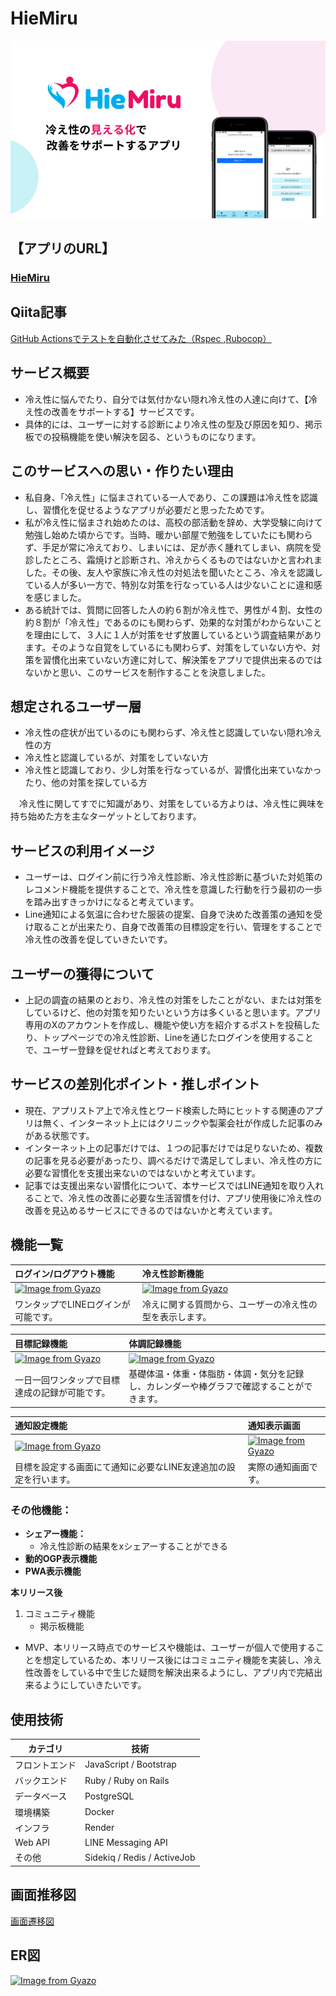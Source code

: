 # HieMiru
![HieMiru](./app/assets/images/ogp.png)

## 【アプリのURL】
### [HieMiru](https://hiemiru.com/)

## Qiita記事
[GitHub Actionsでテストを自動化させてみた（Rspec ,Rubocop）](https://qiita.com/kapi819/items/91589cd0145543b09325)

## サービス概要
* 冷え性に悩んでたり、自分では気付かない隠れ冷え性の人達に向けて、【冷え性の改善をサポートする】サービスです。
* 具体的には、ユーザーに対する診断により冷え性の型及び原因を知り、掲示板での投稿機能を使い解決を図る、というものになります。

## このサービスへの思い・作りたい理由
* 私自身、「冷え性」に悩まされている一人であり、この課題は冷え性を認識し、習慣化を促せるようなアプリが必要だと思ったためです。
* 私が冷え性に悩まされ始めたのは、高校の部活動を辞め、大学受験に向けて勉強し始めた頃からです。当時、暖かい部屋で勉強をしていたにも関わらず、手足が常に冷えており、しまいには、足が赤く腫れてしまい、病院を受診したところ、霜焼けと診断され、冷えからくるものではないかと言われました。その後、友人や家族に冷え性の対処法を聞いたところ、冷えを認識している人が多い一方で、特別な対策を行なっている人は少ないことに違和感を感じました。
* ある統計では、質問に回答した人の約６割が冷え性で、男性が４割、女性の約８割が「冷え性」であるのにも関わらず、効果的な対策がわからないことを理由にして、３人に１人が対策をせず放置しているという調査結果があります。そのような自覚をしているにも関わらず、対策をしていない方や、対策を習慣化出来ていない方達に対して、解決策をアプリで提供出来るのではないかと思い、このサービスを制作することを決意しました。

## 想定されるユーザー層
* 冷え性の症状が出ているのにも関わらず、冷え性と認識していない隠れ冷え性の方
* 冷え性と認識しているが、対策をしていない方
* 冷え性と認識しており、少し対策を行なっているが、習慣化出来ていなかったり、他の対策を探している方

　冷え性に関してすでに知識があり、対策をしている方よりは、冷え性に興味を持ち始めた方を主なターゲットとしております。

## サービスの利用イメージ
* ユーザーは、ログイン前に行う冷え性診断、冷え性診断に基づいた対処策のレコメンド機能を提供することで、冷え性を意識した行動を行う最初の一歩を踏み出すきっかけになると考えています。
* Line通知による気温に合わせた服装の提案、自身で決めた改善策の通知を受け取ることが出来たり、自身で改善策の目標設定を行い、管理をすることで冷え性の改善を促していきたいです。

## ユーザーの獲得について
* 上記の調査の結果のとおり、冷え性の対策をしたことがない、または対策をしているけど、他の対策を知りたいという方は多くいると思います。アプリ専用のXのアカウントを作成し、機能や使い方を紹介するポストを投稿したり、トップページでの冷え性診断、Lineを通じたログインを使用することで、ユーザー登録を促せればと考えております。

## サービスの差別化ポイント・推しポイント
* 現在、アプリストア上で冷え性とワード検索した時にヒットする関連のアプリは無く、インターネット上にはクリニックや製薬会社が作成した記事のみがある状態です。
* インターネット上の記事だけでは、１つの記事だけでは足りないため、複数の記事を見る必要があったり、調べるだけで満足してしまい、冷え性の方に必要な習慣化を支援出来ないのではないかと考えています。
* 記事では支援出来ない習慣化について、本サービスではLINE通知を取り入れることで、冷え性の改善に必要な生活習慣を付け、アプリ使用後に冷え性の改善を見込めるサービスにできるのではないかと考えています。

## 機能一覧
|ログイン/ログアウト機能|冷え性診断機能|
|:-------------|:-------------|
|[![Image from Gyazo](https://i.gyazo.com/2b88d82545c2750c1c2f7de4579ce470.gif)](https://gyazo.com/2b88d82545c2750c1c2f7de4579ce470)|[![Image from Gyazo](https://i.gyazo.com/4df889477bcc691894b45af0d9b8404f.gif)](https://gyazo.com/4df889477bcc691894b45af0d9b8404f)|
|ワンタップでLINEログインが可能です。|冷えに関する質問から、ユーザーの冷え性の型を表示します。|

|目標記録機能|体調記録機能|
|:-------------|:-------------|
|[![Image from Gyazo](https://i.gyazo.com/156a9d49f23dd3e82fab580cdedb03c7.gif)](https://gyazo.com/156a9d49f23dd3e82fab580cdedb03c7)|[![Image from Gyazo](https://i.gyazo.com/f5718476a9ce1535e9290d9da9ba2541.gif)](https://gyazo.com/f5718476a9ce1535e9290d9da9ba2541)|
|一日一回ワンタップで目標達成の記録が可能です。|基礎体温・体重・体脂肪・体調・気分を記録し、カレンダーや棒グラフで確認することができます。|

|通知設定機能|通知表示画面|
|:-------------|:-------------|
|[![Image from Gyazo](https://i.gyazo.com/714bae5046ac923a1bee2bed9c6c1362.gif)](https://gyazo.com/714bae5046ac923a1bee2bed9c6c1362)|[![Image from Gyazo](https://i.gyazo.com/5f78314465d9e6188d6e724b4cf659c1.png)](https://gyazo.com/5f78314465d9e6188d6e724b4cf659c1)|
|目標を設定する画面にて通知に必要なLINE友達追加の設定を行います。|実際の通知画面です。|

### その他機能：
- **シェアー機能：**
  - 冷え性診断の結果をxシェアーすることができる
- **動的OGP表示機能**
- **PWA表示機能**

**本リリース後**
   1. コミュニティ機能
      - 掲示板機能

* MVP、本リリース時点でのサービスや機能は、ユーザーが個人で使用することを想定しているため、本リリース後にはコミュニティ機能を実装し、冷え性改善をしている中で生じた疑問を解決出来るようにし、アプリ内で完結出来るようにしていきたいです。

## 使用技術
| カテゴリ       | 技術                                     |
| ------------- | -------------                           |
| フロントエンド   | JavaScript / Bootstrap                 |
| バックエンド    | Ruby / Ruby on Rails                    |
| データベース    | PostgreSQL                              |
| 環境構築       | Docker                                  |
| インフラ       | Render                                  |
| Web API      | LINE Messaging API                       |
| その他 　     | Sidekiq / Redis / ActiveJob              |

## 画面推移図
[画面遷移図](https://www.figma.com/file/wqLqj8RVZpQrRhGesPe8Ec/%E3%83%9D%E3%83%BC%E3%83%88%E3%83%95%E3%82%A9%E3%83%AA%E3%82%AA?type=design&node-id=0%3A1&mode=design&t=hjroMIFOay3tew5V-1)

## ER図
[![Image from Gyazo](https://i.gyazo.com/44de871af6b7e09fe4076031b607ee2f.png)](https://gyazo.com/44de871af6b7e09fe4076031b607ee2f)
